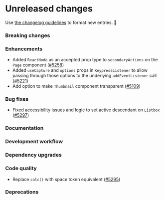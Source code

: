 # Unreleased changes

Use [the changelog guidelines](/documentation/Versioning%20and%20changelog.md) to format new entries. 💜

### Breaking changes

### Enhancements

- Added `ReactNode` as an accepted prop type to `secondaryActions` on the `Page` component ([#5258](https://github.com/Shopify/polaris-react/pull/5258))
- Added `useCapture` and `options` props in `KeypressListener` to allow passing through those options to the underlying `addEventListener` call ([#5221](https://github.com/Shopify/polaris-react/pull/5221))
- Add option to make `Thumbnail` component transparent ([#5109](https://github.com/Shopify/polaris-react/pull/5109))

### Bug fixes

- Fixed accessibility issues and logic to set active descendant on `Listbox` ([#5297](https://github.com/Shopify/polaris-react/pull/5297))

### Documentation

### Development workflow

### Dependency upgrades

### Code quality

- Replace `calc()` with space token equivalent ([#5295](https://github.com/Shopify/polaris-react/pull/5295))

### Deprecations

